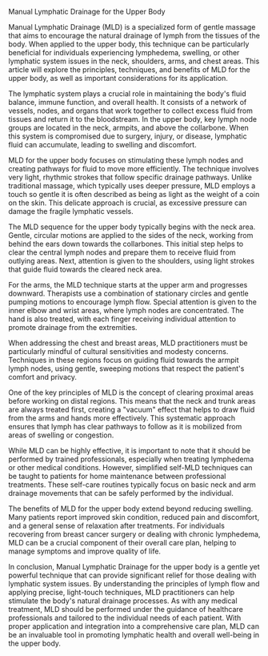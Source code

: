 Manual Lymphatic Drainage for the Upper Body

Manual Lymphatic Drainage (MLD) is a specialized form of gentle massage that aims to encourage the natural drainage of lymph from the tissues of the body. When applied to the upper body, this technique can be particularly beneficial for individuals experiencing lymphedema, swelling, or other lymphatic system issues in the neck, shoulders, arms, and chest areas. This article will explore the principles, techniques, and benefits of MLD for the upper body, as well as important considerations for its application.

The lymphatic system plays a crucial role in maintaining the body's fluid balance, immune function, and overall health. It consists of a network of vessels, nodes, and organs that work together to collect excess fluid from tissues and return it to the bloodstream. In the upper body, key lymph node groups are located in the neck, armpits, and above the collarbone. When this system is compromised due to surgery, injury, or disease, lymphatic fluid can accumulate, leading to swelling and discomfort.

MLD for the upper body focuses on stimulating these lymph nodes and creating pathways for fluid to move more efficiently. The technique involves very light, rhythmic strokes that follow specific drainage pathways. Unlike traditional massage, which typically uses deeper pressure, MLD employs a touch so gentle it is often described as being as light as the weight of a coin on the skin. This delicate approach is crucial, as excessive pressure can damage the fragile lymphatic vessels.

The MLD sequence for the upper body typically begins with the neck area. Gentle, circular motions are applied to the sides of the neck, working from behind the ears down towards the collarbones. This initial step helps to clear the central lymph nodes and prepare them to receive fluid from outlying areas. Next, attention is given to the shoulders, using light strokes that guide fluid towards the cleared neck area.

For the arms, the MLD technique starts at the upper arm and progresses downward. Therapists use a combination of stationary circles and gentle pumping motions to encourage lymph flow. Special attention is given to the inner elbow and wrist areas, where lymph nodes are concentrated. The hand is also treated, with each finger receiving individual attention to promote drainage from the extremities.

When addressing the chest and breast areas, MLD practitioners must be particularly mindful of cultural sensitivities and modesty concerns. Techniques in these regions focus on guiding fluid towards the armpit lymph nodes, using gentle, sweeping motions that respect the patient's comfort and privacy.

One of the key principles of MLD is the concept of clearing proximal areas before working on distal regions. This means that the neck and trunk areas are always treated first, creating a "vacuum" effect that helps to draw fluid from the arms and hands more effectively. This systematic approach ensures that lymph has clear pathways to follow as it is mobilized from areas of swelling or congestion.

While MLD can be highly effective, it is important to note that it should be performed by trained professionals, especially when treating lymphedema or other medical conditions. However, simplified self-MLD techniques can be taught to patients for home maintenance between professional treatments. These self-care routines typically focus on basic neck and arm drainage movements that can be safely performed by the individual.

The benefits of MLD for the upper body extend beyond reducing swelling. Many patients report improved skin condition, reduced pain and discomfort, and a general sense of relaxation after treatments. For individuals recovering from breast cancer surgery or dealing with chronic lymphedema, MLD can be a crucial component of their overall care plan, helping to manage symptoms and improve quality of life.

In conclusion, Manual Lymphatic Drainage for the upper body is a gentle yet powerful technique that can provide significant relief for those dealing with lymphatic system issues. By understanding the principles of lymph flow and applying precise, light-touch techniques, MLD practitioners can help stimulate the body's natural drainage processes. As with any medical treatment, MLD should be performed under the guidance of healthcare professionals and tailored to the individual needs of each patient. With proper application and integration into a comprehensive care plan, MLD can be an invaluable tool in promoting lymphatic health and overall well-being in the upper body.